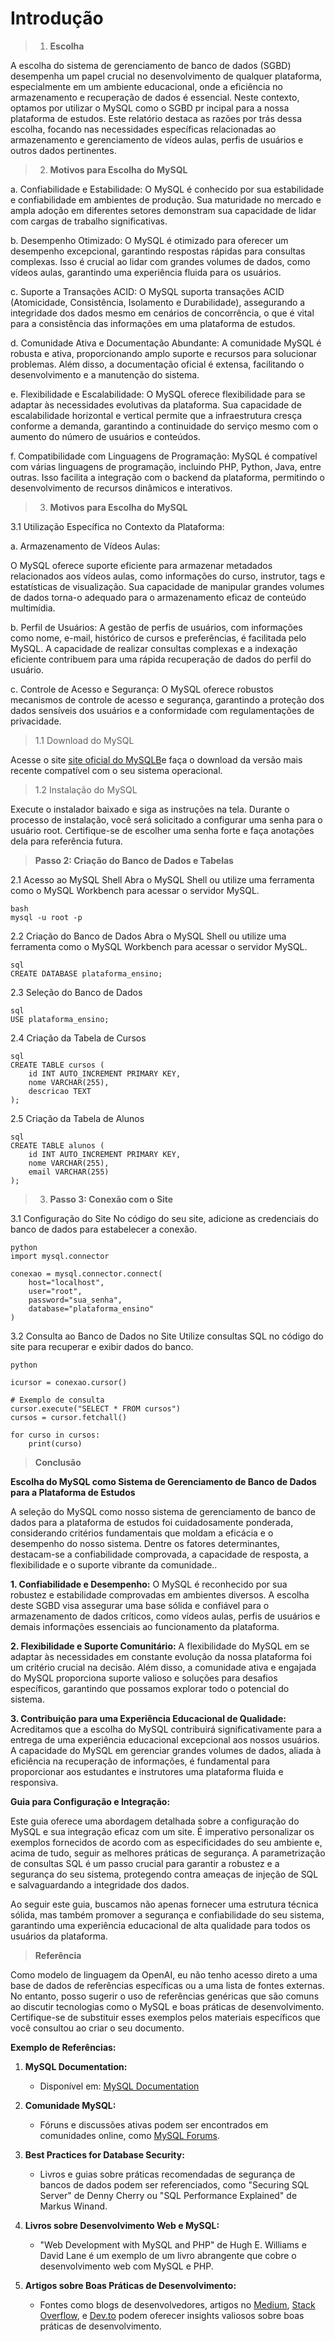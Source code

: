 # **Introdução**
> 1. **Escolha**

A escolha do sistema de gerenciamento de banco de dados (SGBD) desempenha um papel crucial no desenvolvimento de qualquer plataforma, especialmente em um ambiente educacional, onde a eficiência no armazenamento e recuperação de dados é essencial. Neste contexto, optamos por utilizar o MySQL como o SGBD pr
incipal para a nossa plataforma de estudos. Este relatório destaca as razões por trás dessa escolha, focando nas necessidades específicas relacionadas ao armazenamento e gerenciamento de vídeos aulas, perfis de usuários e outros dados pertinentes.

>2. **Motivos para Escolha do MySQL**

a. Confiabilidade e Estabilidade:
O MySQL é conhecido por sua estabilidade e confiabilidade em ambientes de produção. 
Sua maturidade no mercado e ampla adoção em diferentes setores demonstram sua capacidade de lidar com cargas de trabalho significativas.

b. Desempenho Otimizado:
O MySQL é otimizado para oferecer um desempenho excepcional, garantindo respostas rápidas para consultas complexas. 
Isso é crucial ao lidar com grandes volumes de dados, como vídeos aulas, garantindo uma experiência fluida para os usuários.

c. Suporte a Transações ACID:
O MySQL suporta transações ACID (Atomicidade, Consistência, Isolamento e Durabilidade), assegurando a integridade dos dados mesmo em cenários de 
concorrência, o que é vital para a consistência das informações em uma plataforma de estudos.

d. Comunidade Ativa e Documentação Abundante:
A comunidade MySQL é robusta e ativa, proporcionando amplo suporte e recursos para solucionar problemas. Além disso, a documentação oficial é extensa, facilitando o desenvolvimento e a manutenção do sistema.

e. Flexibilidade e Escalabilidade:
O MySQL oferece flexibilidade para se adaptar às necessidades evolutivas da plataforma. 
Sua capacidade de escalabilidade horizontal e vertical permite que a infraestrutura cresça conforme a demanda, garantindo a continuidade do serviço mesmo com o aumento do número de usuários e conteúdos.

f. Compatibilidade com Linguagens de Programação:
MySQL é compatível com várias linguagens de programação, incluindo PHP, Python, Java, entre outras. 
Isso facilita a integração com o backend da plataforma, permitindo o desenvolvimento de recursos dinâmicos e interativos.

>3. **Motivos para Escolha do MySQL**

3.1 Utilização Específica no Contexto da Plataforma:

a. Armazenamento de Vídeos Aulas:

O MySQL oferece suporte eficiente para armazenar metadados relacionados aos vídeos aulas, como informações do curso, instrutor, tags e 
estatísticas de visualização. Sua capacidade de manipular grandes volumes de dados torna-o adequado para o armazenamento eficaz de conteúdo multimídia.

b. Perfil de Usuários:
A gestão de perfis de usuários, com informações como nome, e-mail, histórico de cursos e preferências, é facilitada pelo MySQL. 
A capacidade de realizar consultas complexas e a indexação eficiente contribuem para uma rápida recuperação de dados do perfil do usuário.

c. Controle de Acesso e Segurança:
O MySQL oferece robustos mecanismos de controle de acesso e segurança, garantindo a proteção dos dados sensíveis dos usuários e a
conformidade com regulamentações de privacidade.


>1.1 Download do MySQL

Acesse o site [site oficial do MySQLB](https://www.mysql.com/downloads/)e faça o download da versão mais recente compatível com o seu sistema operacional.

>1.2 Instalação do MySQL

Execute o instalador baixado e siga as instruções na tela. Durante o processo de instalação, você será solicitado a configurar uma senha para o usuário root. Certifique-se de escolher uma senha forte e faça anotações dela para referência futura.

> **Passo 2: Criação do Banco de Dados e Tabelas**

2.1 Acesso ao MySQL Shell
Abra o MySQL Shell ou utilize uma ferramenta como o MySQL Workbench para acessar o servidor MySQL.

```
bash
mysql -u root -p
```
2.2 Criação do Banco de Dados
Abra o MySQL Shell ou utilize uma ferramenta como o MySQL Workbench para acessar o servidor MySQL.
```
sql
CREATE DATABASE plataforma_ensino;
```

2.3 Seleção do Banco de Dados
```
sql
USE plataforma_ensino;
```
2.4 Criação da Tabela de Cursos
```
sql
CREATE TABLE cursos (
    id INT AUTO_INCREMENT PRIMARY KEY,
    nome VARCHAR(255),
    descricao TEXT
);
```
2.5 Criação da Tabela de Alunos
```
sql
CREATE TABLE alunos (
    id INT AUTO_INCREMENT PRIMARY KEY,
    nome VARCHAR(255),
    email VARCHAR(255)
);
```
>3. **Passo 3: Conexão com o Site**

3.1 Configuração do Site
No código do seu site, adicione as credenciais do banco de dados para estabelecer a conexão.
```
python
import mysql.connector

conexao = mysql.connector.connect(
    host="localhost",
    user="root",
    password="sua_senha",
    database="plataforma_ensino"
)
```
3.2 Consulta ao Banco de Dados no Site
Utilize consultas SQL no código do site para recuperar e exibir dados do banco.
```
python

icursor = conexao.cursor()

# Exemplo de consulta
cursor.execute("SELECT * FROM cursos")
cursos = cursor.fetchall()

for curso in cursos:
    print(curso)
```
>**Conclusão**

**Escolha do MySQL como Sistema de Gerenciamento de Banco de Dados para a Plataforma de Estudos**

A seleção do MySQL como nosso sistema de gerenciamento de banco de dados para a plataforma de estudos foi cuidadosamente ponderada, considerando 
critérios fundamentais que moldam a eficácia e o desempenho do nosso sistema. Dentre os fatores determinantes, destacam-se a confiabilidade comprovada, a capacidade de resposta, a flexibilidade e o suporte vibrante da comunidade..

**1. Confiabilidade e Desempenho:**
O MySQL é reconhecido por sua robustez e estabilidade comprovadas em ambientes diversos. A escolha deste SGBD visa assegurar uma base sólida e confiável 
para o armazenamento de dados críticos, como vídeos aulas, perfis de usuários e demais informações essenciais ao funcionamento da plataforma.

**2. Flexibilidade e Suporte Comunitário:**
A flexibilidade do MySQL em se adaptar às necessidades em constante evolução da nossa plataforma foi um critério crucial na decisão. 
Além disso, a comunidade ativa e engajada do MySQL proporciona suporte valioso e soluções para desafios específicos, garantindo que possamos explorar todo o potencial do sistema.

**3. Contribuição para uma Experiência Educacional de Qualidade:**
Acreditamos que a escolha do MySQL contribuirá significativamente para a entrega de uma experiência educacional excepcional aos nossos usuários. 
A capacidade do MySQL em gerenciar grandes volumes de dados, aliada à eficiência na recuperação de informações, é fundamental para proporcionar aos estudantes e instrutores uma plataforma fluida e responsiva.

**Guia para Configuração e Integração:**

Este guia oferece uma abordagem detalhada sobre a configuração do MySQL e sua integração eficaz com um site. 
É imperativo personalizar os exemplos fornecidos de acordo com as especificidades do seu ambiente e, acima de tudo, seguir as melhores práticas de segurança. A parametrização de consultas SQL é um passo crucial para garantir a robustez e a segurança do seu sistema, protegendo contra ameaças de injeção de SQL e salvaguardando a integridade dos dados.

Ao seguir este guia, buscamos não apenas fornecer uma estrutura técnica sólida, mas também promover a segurança e confiabilidade do seu sistema, garantindo uma experiência educacional de alta qualidade para todos os usuários da plataforma.

>**Referência**

Como modelo de linguagem da OpenAI, eu não tenho acesso direto a uma base de dados de referências específicas ou a uma lista de fontes externas. No entanto, posso sugerir o uso de referências genéricas que são comuns ao discutir tecnologias como o MySQL e boas práticas de desenvolvimento. Certifique-se de substituir esses exemplos pelos materiais específicos que você consultou ao criar o seu documento.

**Exemplo de Referências:**

1. **MySQL Documentation:**
   - Disponível em: [MySQL Documentation](https://dev.mysql.com/doc/)

2. **Comunidade MySQL:**
   - Fóruns e discussões ativas podem ser encontrados em comunidades online, como [MySQL Forums](https://forums.mysql.com/).

3. **Best Practices for Database Security:**
   - Livros e guias sobre práticas recomendadas de segurança de bancos de dados podem ser referenciados, como "Securing SQL Server" de Denny Cherry ou "SQL Performance Explained" de Markus Winand.

4. **Livros sobre Desenvolvimento Web e MySQL:**
   - "Web Development with MySQL and PHP" de Hugh E. Williams e David Lane é um exemplo de um livro abrangente que cobre o desenvolvimento web com MySQL e PHP.

5. **Artigos sobre Boas Práticas de Desenvolvimento:**
   - Fontes como blogs de desenvolvedores, artigos no [Medium](https://medium.com/), [Stack Overflow](https://stackoverflow.com/), e [Dev.to](https://dev.to/) podem oferecer insights valiosos sobre boas práticas de desenvolvimento.
